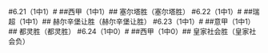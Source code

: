 ﻿#6.21（1中1）#
##西甲（1中1）##
塞尔塔胜（塞尔塔胜）
#6.22（1中1）#
##瑞超（1中1）##
赫尔辛堡让胜（赫尔辛堡让胜）
#6.23（1中1）#
##意甲（1中1）##
都灵胜（都灵胜）
#6.24（1中0）#
##西甲（1中0）##
皇家社会胜（皇家社会负）